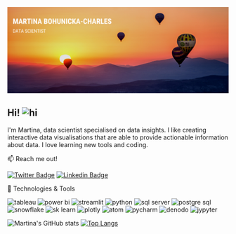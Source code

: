 ![Profile banner](https://github.com/mBohunickaCharles/mBohunickaCharles/blob/main/assets/banner.png)

## Hi! <img src="https://user-images.githubusercontent.com/1303154/88677602-1635ba80-d120-11ea-84d8-d263ba5fc3c0.gif" width="28px" height="28px" alt="hi">

I'm Martina, data scientist specialised on data insights. I like creating interactive data visualisations that are able to provide actionable information about data. I love learning new tools and coding.

:mailbox: Reach me out!

[![Twitter Badge](https://img.shields.io/badge/-@MBohunicka-1ca0f1?style=plastic&labelColor=1ca0f1&logo=twitter&logoColor=white&link=https://twitter.com/MBohunicka)](https://twitter.com/MBohunicka) [![Linkedin Badge](https://img.shields.io/badge/-Martina_Bohunicka_Charles-0e76a8?style=plastic&labelColor=0e76a8&logo=linkedin&logoColor=white)](https://www.linkedin.com/in/martina-bohunická-charles-22b468b1//)
 
:wrench: Technologies & Tools

![tableau](https://img.shields.io/badge/DataViz-tableau-informational?style=plastic&logo=tableau&logoColor=white&color=2bbc8a&link=https://public.tableau.com/app/profile/martina.bohunicka2479) ![power bi](https://img.shields.io/badge/DataViz-Power_BI-informational?style=plastic&logo=powerbi&logoColor=white&color=2bbc8a) ![streamlit](https://img.shields.io/badge/DataViz-streamlit-informational?style=plastic&logo=streamlit&logoColor=white&color=2bbc8a) ![python](https://img.shields.io/badge/Code-python-informational?style=plastic&logo=python&logoColor=white&color=2bbc8a) ![sql server](https://img.shields.io/badge/Database-Microsoft_SQL_Server-informational?style=plastic&logo=sqlserver&logoColor=white&color=2bbc8a) ![postgre sql](https://img.shields.io/badge/Database-Postgre_SQL-informational?style=plastic&logo=postgresql&logoColor=white&color=2bbc8a) ![snowflake](https://img.shields.io/badge/Cloud-Snowflake-informational?style=plastic&logo=snowflake&logoColor=white&color=2bbc8a) ![sk learn](https://img.shields.io/badge/Tools-Scikit_Learn-informational?style=plastic&logo=scikitlearn&logoColor=white&color=2bbc8a) ![plotly](https://img.shields.io/badge/Tools-Plotly-informational?style=plastic&logo=plotly&logoColor=white&color=2bbc8a) ![atom](https://img.shields.io/badge/Editor-Atom-informational?style=plastic&logo=atom&logoColor=white&color=2bbc8a) ![pycharm](https://img.shields.io/badge/Editor-PyCharm-informational?style=plastic&logo=pycharm&logoColor=white&color=2bbc8a) ![denodo](https://img.shields.io/badge/Tools-denodo-informational?style=plastic&logo=denodo&logoColor=white&color=2bbc8a) ![jypyter](https://img.shields.io/badge/Tools-Jupyter_Notebook-informational?style=plastic&logo=jupyter&logoColor=white&color=2bbc8a)


![Martina's GitHub stats](https://github-readme-stats.vercel.app/api?username=mBohunickaCharles&show_icons=true&theme=highcontrast)
[![Top Langs](https://github-readme-stats.vercel.app/api/top-langs/?username=mBohunickaCharles&theme=highcontrast)](https://github.com/mBohunickaCharles/github-readme-stats)

